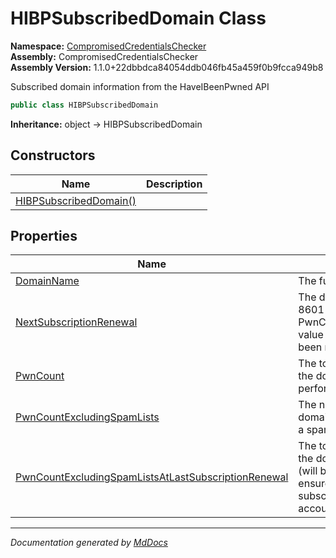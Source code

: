 ﻿<!--  
  <auto-generated>   
    The contents of this file were generated by a tool.  
    Changes to this file may be list if the file is regenerated  
  </auto-generated>   
-->

# HIBPSubscribedDomain Class

**Namespace:** [CompromisedCredentialsChecker](../index.md)  
**Assembly:** CompromisedCredentialsChecker  
**Assembly Version:** 1.1.0+22dbbdca84054ddb046fb45a459f0b9fcca949b8

Subscribed domain information from the HaveIBeenPwned API

```csharp
public class HIBPSubscribedDomain
```

**Inheritance:** object → HIBPSubscribedDomain

## Constructors

| Name                                            | Description |
| ----------------------------------------------- | ----------- |
| [HIBPSubscribedDomain()](constructors/index.md) |             |

## Properties

| Name                                                                                                                     | Description                                                                                                                                                                                                                                                                                                                   |
| ------------------------------------------------------------------------------------------------------------------------ | ----------------------------------------------------------------------------------------------------------------------------------------------------------------------------------------------------------------------------------------------------------------------------------------------------------------------------- |
| [DomainName](properties/DomainName.md)                                                                                   | The full domain name that has been successfully verified.                                                                                                                                                                                                                                                                     |
| [NextSubscriptionRenewal](properties/NextSubscriptionRenewal.md)                                                         | The date and time the current subscription ends in ISO 8601 format. The PwnCountExcludingSpamListsAtLastSubscriptionRenewal value is locked in until this time (will be null if there have been no subscriptions).                                                                                                            |
| [PwnCount](properties/PwnCount.md)                                                                                       | The total number of breached email addresses found on the domain at last search (will be null if no searches yet performed).                                                                                                                                                                                                  |
| [PwnCountExcludingSpamLists](properties/PwnCountExcludingSpamLists.md)                                                   | The number of breached email addresses found on the domain at last search, excluding any breaches flagged as a spam list (will be null if no searches yet performed).                                                                                                                                                         |
| [PwnCountExcludingSpamListsAtLastSubscriptionRenewal](properties/PwnCountExcludingSpamListsAtLastSubscriptionRenewal.md) | The total number of breached email addresses found on the domain when the current subscription was taken out (will be null if no searches yet performed). This number ensures the domain remains searchable throughout the subscription period even if the volume of breached accounts grows beyond the subscription's scope. |

___

*Documentation generated by [MdDocs](https://github.com/ap0llo/mddocs)*
